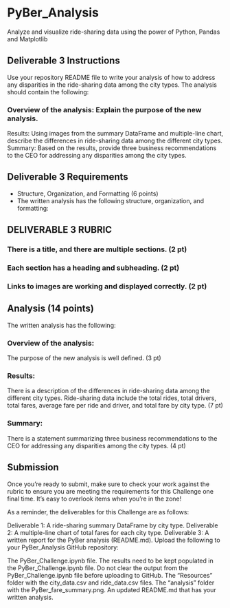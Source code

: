 # PyBer_Analysis
Analyze and visualize ride-sharing data using the power of Python, Pandas and Matplotlib

## Deliverable 3 Instructions
Use your repository README file to write your analysis of how to address any disparities in the ride-sharing data among the city types.
The analysis should contain the following:

### Overview of the analysis: Explain the purpose of the new analysis.
Results: Using images from the summary DataFrame and multiple-line chart, describe the differences in ride-sharing data among the different city types.
Summary: Based on the results, provide three business recommendations to the CEO for addressing any disparities among the city types.

## Deliverable 3 Requirements
* Structure, Organization, and Formatting (6 points)
* The written analysis has the following structure, organization, and formatting:

## DELIVERABLE 3 RUBRIC
### There is a title, and there are multiple sections. (2 pt)
### Each section has a heading and subheading. (2 pt)
### Links to images are working and displayed correctly. (2 pt)

## Analysis (14 points)
The written analysis has the following:
### Overview of the analysis:
The purpose of the new analysis is well defined. (3 pt)
### Results:
There is a description of the differences in ride-sharing data among the different city types. 
Ride-sharing data include the total rides, total drivers, total fares, average fare per ride and driver, and total fare by city type. (7 pt)
### Summary:
There is a statement summarizing three business recommendations to the CEO for addressing any disparities among the city types. (4 pt)

## Submission
Once you’re ready to submit, make sure to check your work against the rubric to ensure you are meeting the requirements for this Challenge one final time. It’s easy to overlook items when you’re in the zone!

As a reminder, the deliverables for this Challenge are as follows:

Deliverable 1: A ride-sharing summary DataFrame by city type.
Deliverable 2: A multiple-line chart of total fares for each city type.
Deliverable 3: A written report for the PyBer analysis (README.md).
Upload the following to your PyBer_Analysis GitHub repository:

The PyBer_Challenge.ipynb file.
The results need to be kept populated in the PyBer_Challenge.ipynb file. Do not clear the output from the PyBer_Challenge.ipynb file before uploading to GitHub.
The “Resources” folder with the city_data.csv and ride_data.csv files.
The “analysis” folder with the PyBer_fare_summary.png.
An updated README.md that has your written analysis.
